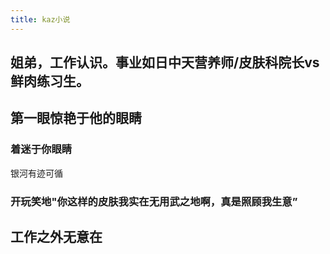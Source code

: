 ```yaml
---
title: kaz小说
---
```


## 姐弟，工作认识。事业如日中天营养师/皮肤科院长vs鲜肉练习生。
## 第一眼惊艳于他的眼睛
### 着迷于你眼睛
银河有迹可循
### 开玩笑地"你这样的皮肤我实在无用武之地啊，真是照顾我生意”
## 工作之外无意在
